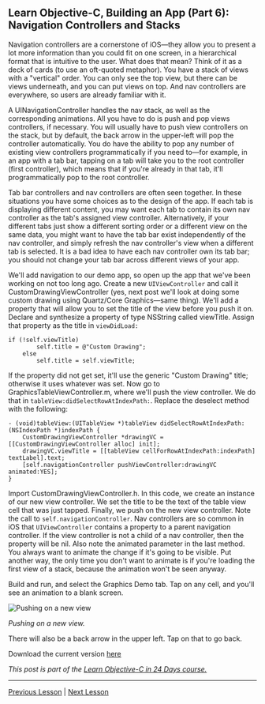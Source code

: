 ## Learn Objective-C, Building an App (Part 6): Navigation Controllers and Stacks 

Navigation controllers are a cornerstone of iOS—they allow you to present a lot more information than you could fit on one screen, in a hierarchical format that is intuitive to the user. What does that mean? Think of it as a deck of cards (to use an oft-quoted metaphor). You have a stack of views with a "vertical" order. You can only see the top view, but there can be views underneath, and you can put views on top. And nav controllers are everywhere, so users are already familiar with it. 

A UINavigationController handles the nav stack, as well as the corresponding animations. All you have to do is push and pop views controllers, if necessary. You will usually have to push view controllers on the stack, but by default, the back arrow in the upper-left will pop the controller automatically. You do have the ability to pop any number of existing view controllers programmatically if you need to—for example, in an app with a tab bar, tapping on a tab will take you to the root controller (first controller), which means that if you're already in that tab, it'll programmatically pop to the root controller. 

Tab bar controllers and nav controllers are often seen together. In these situations you have some choices as to the design of the app. If each tab is displaying different content, you may want each tab to contain its own nav controller as the tab's assigned view controller. Alternatively, if your different tabs just show a different sorting order or a different view on the same data, you might want to have the tab bar exist independently of the nav controller, and simply refresh the nav controller's view when a different tab is selected. It is a bad idea to have each nav controller own its tab bar; you should not change your tab bar across different views of your app. 

We'll add navigation to our demo app, so open up the app that we've been working on not too long ago. Create a new `UIViewController` and call it CustomDrawingViewController (yes, next post we'll look at doing some custom drawing using Quartz/Core Graphics—same thing). We'll add a property that will allow you to set the title of the view before you push it on. Declare and synthesize a property of type NSString called viewTitle. Assign that property as the title in `viewDidLoad:` 
    
```objc
if (!self.viewTitle)
        self.title = @"Custom Drawing";
    else
        self.title = self.viewTitle;
```

If the property did not get set, it'll use the generic "Custom Drawing" title; otherwise it uses whatever was set. Now go to GraphicsTableViewController.m, where we'll push the view controller. We do that in `tableView:didSelectRowAtIndexPath:`. Replace the deselect method with the following: 
    
```objc
- (void)tableView:(UITableView *)tableView didSelectRowAtIndexPath:(NSIndexPath *)indexPath {
    CustomDrawingViewController *drawingVC = [[CustomDrawingViewController alloc] init];
    drawingVC.viewTitle = [[tableView cellForRowAtIndexPath:indexPath] textLabel].text;
    [self.navigationController pushViewController:drawingVC animated:YES];
}
```

Import CustomDrawingViewController.h. In this code, we create an instance of our new view controller. We set the title to be the text of the table view cell that was just tapped. Finally, we push on the new view controller. Note the call to `self.navigationController`. Nav controllers are so common in iOS that `UIViewController` contains a property to a parent navigation controller. If the view controller is not a child of a nav controller, then the property will be nil. Also note the animated parameter in the last method. You always want to animate the change if it's going to be visible. Put another way, the only time you don't want to animate is if you're loading the first view of a stack, because the animation won't be seen anyway. 

Build and run, and select the Graphics Demo tab. Tap on any cell, and you'll see an animation to a blank screen. 

![Pushing on a new view](../image_resources/nav-con-stacks--pushing-on-a-new-view.png.png)

*Pushing on a new view.*

There will also be a back arrow in the upper left. Tap on that to go back. 

Download the current version [here](../code_resources/Building%20an%20App%20Part%205%20-%20Table%20Views%20and%20Nav%20Controllers)

*This post is part of the [Learn Objective-C in 24 Days course.](38.md)*

---

[Previous Lesson](96.md) | [Next Lesson](98.md)
